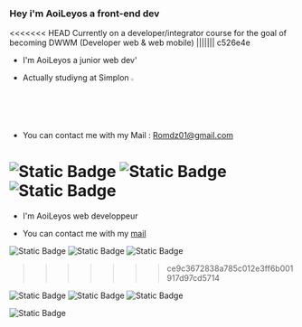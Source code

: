 ### Hey i'm AoiLeyos a front-end dev

<<<<<<< HEAD
Currently on a developer/integrator course for the goal of becoming DWWM (Developer web & web mobile)
||||||| c526e4e
- I'm AoiLeyos a junior web dev'

- Actually studiyng at Simplon <a href="https://simplon.co/" target="_blank"> <img src="https://github.com/AoiLeyos/AoiLeyos/assets/160428056/b6765f88-77f0-4acf-afcd-d0a4784c3e6a" style="width: 2%; height: 2%" title="Symplon" alt="Simplon"></a>

- You can contact me with my Mail : Romdz01@gmail.com


<img alt="Static Badge" src="https://img.shields.io/badge/HTML%205-orange?style=plastic&logo=HTML"> <img alt="Static Badge" src="https://img.shields.io/badge/Visual%20Studio%20Code-%2356a0d3?style=plastic&cacheSeconds=https%3A%2F%2Fcode.visualstudio.com%2F"> <img alt="Static Badge" src="https://img.shields.io/badge/Git%20Hub-%23000000?style=plastic&logo=Github">
=======
- I'm AoiLeyos web developpeur

- You can contact me with my <a href="mailto:romdz01@gmail.com" target="_blank">mail</a>



<img alt="Static Badge" src="https://img.shields.io/badge/HTML%205-orange?style=plastic&logo=HTML"> <img alt="Static Badge" src="https://img.shields.io/badge/Visual%20Studio%20Code-%2356a0d3?style=plastic&cacheSeconds=https%3A%2F%2Fcode.visualstudio.com%2F"> <img alt="Static Badge" src="https://img.shields.io/badge/Git%20Hub-%23000000?style=plastic&logo=Github">
>>>>>>> ce9c3672838a785c012e3ff6b001917d97cd5714



<p>
<img alt="Static Badge" src="https://img.shields.io/badge/Html5-Css-blue?logo=html5&labelColor=orange"> 
<img alt="Static Badge" src="https://img.shields.io/badge/Visual%20studio%20code-navy?logo=Visual%20Studio%20Code
">
<img alt="Static Badge" src="https://img.shields.io/badge/Git%20Hub-%23000000?style=plastic&logo=Github">
</p>

![Static Badge](https://img.shields.io/badge/Mail-romdz01%40gmail.com-blue)


